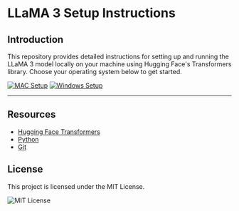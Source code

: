 # LLaMA 3 Setup Instructions

## Introduction

This repository provides detailed instructions for setting up and running the LLaMA 3 model locally on your machine using Hugging Face's Transformers library. Choose your operating system below to get started.

[![MAC Setup](https://img.shields.io/badge/MAC-setup-blue)](MAC.md)
[![Windows Setup](https://img.shields.io/badge/Windows-setup-green)](WINDOWS.md)

---

## Resources

- [Hugging Face Transformers](https://huggingface.co/transformers/)
- [Python](https://www.python.org/)
- [Git](https://git-scm.com/)

## License

This project is licensed under the MIT License.

![MIT License](https://img.shields.io/badge/license-MIT-blue)
